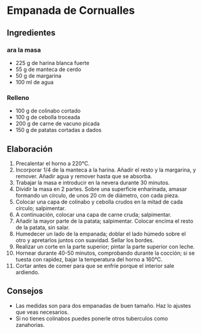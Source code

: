 # Empanada de Cornualles
## Ingredientes
### ara la masa
- 225 g de harina blanca fuerte
- 55 g de manteca de cerdo
- 50 g de margarina
- 100 ml de agua
### Relleno
- 100 g de colinabo cortado
- 100 g de cebolla troceada
- 200 g de carne de vacuno picada 
- 150 g de patatas cortadas a dados
## Elaboración
1. Precalentar el horno a 220°C.
2. Incorporar 1/4 de la manteca a la harina. Añadir el resto y la margarina, y remover. Añadir agua y remover hasta que se absorba.
3. Trabajar la masa e introducir en la nevera durante 30 minutos. 
4. Dividir la masa en 2 partes. Sobre una superficie enharinada, amasar formando un círculo, de unos 20 cm de diámetro, con cada pieza.
5. Colocar una capa de colinabo y cebolla crudos en la mitad de cada circulo; salpimentar.
6. A continuación, colocar una capa de carne cruda; salpimentar.
7. Añadir la mayor parte de la patata; salpimentar. Colocar encima el resto de la patata, sin salar.
8. Humedecer un lado de la empanada; doblar el lado húmedo sobre el otro y apretarlos juntos con suavidad. Sellar los bordes.
9. Realizar un corte en la parte superior; pintar la parte superior con leche.
10. Hornear durante 40-50 minutos, comprobando durante la cocción; si se tuesta con rapidez, bajar la temperatura del horno a 160°C.
11. Cortar antes de comer para que se enfríe porque el interior sale ardiendo.
## Consejos
- Las medidas son para dos empanadas de buen tamaño. Haz lo ajustes que veas necesarios.
- Si no tienes colinabos puedes ponerle otros tuberculos como zanahorias.
